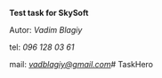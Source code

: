 **Test task for SkySoft**


Autor: _Vadim Blagiy_

tel: _096 128 03 61_

mail: _*vadblagiy@gmail.com*_# TaskHero

